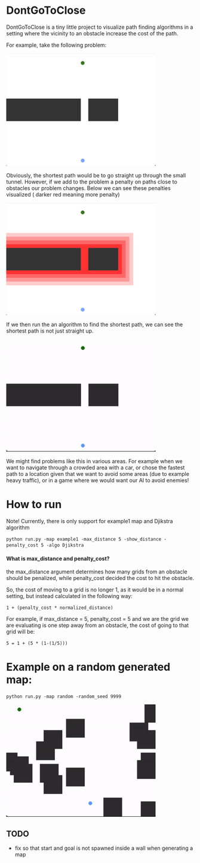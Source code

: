 # DontGoToClose

DontGoToClose is a tiny little project to visualize path finding algorithms in a setting where the vicinity to an obstacle increase the cost of the path.

For example, take the following problem:

<img src="docs/example1.png" width="400" />

Obviously, the shortest path would be to go straight up through the small tunnel. However, if we add to the problem a penalty on paths close to obstacles our problem changes. Below we can see these penalties visualized ( darker red meaning more penalty)

<img src="docs/example1_2.png" width="400" />

If we then run the an algorithm to find the shortest path, we can see the shortest path is not just straight up.

<img src="docs/example1.gif" width="400" />

We might find problems like this in various areas. For example when we want to navigate through a crowded area with a car, or chose the fastest path to a location given that we want to avoid some areas (due to example heavy traffic), or in a game where we would want our AI to avoid enemies!


# How to run

Note! Currently, there is only support for example1 map and Djikstra algorithm

    python run.py -map example1 -max_distance 5 -show_distance -penalty_cost 5 -algo Djikstra


#### What is max_distance and penalty_cost?
the max_distance argument determines how many grids from an obstacle should be penalized, while penalty_cost decided the cost to hit the obstacle.

So, the cost of moving to a grid is no longer 1, as it would be in a normal setting, but instead calculated in the following way:

    1 + (penalty_cost * normalized_distance)


For example, if max_distance = 5, penalty_cost = 5 and we are the grid we are evaluating is one step away from an obstacle, the cost of going to that grid will be:

    5 = 1 + (5 * (1-(1/5))) 


# Example on a random generated map:

    python run.py -map random -random_seed 9999


<img src="docs/random_map.gif" width="400" />



## TODO

- fix so that start and goal is not spawned inside a wall when generating a map
